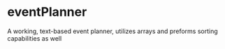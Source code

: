 # eventPlanner
A working, text-based event planner, utilizes arrays and preforms sorting capabilities as well
